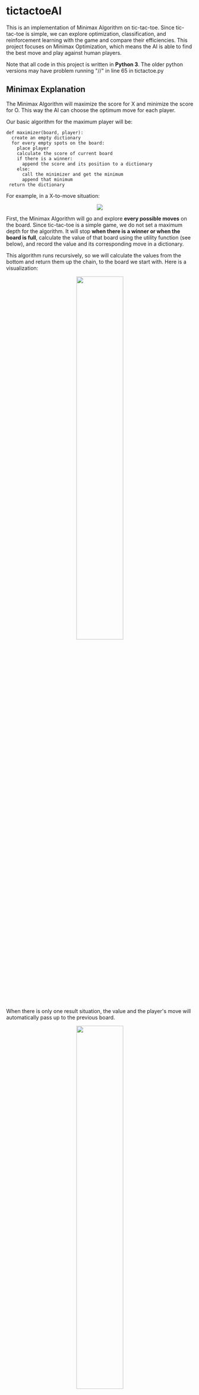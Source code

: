 # tictactoeAI

This is an implementation of Minimax Algorithm on tic-tac-toe. Since tic-tac-toe is simple, we can explore optimization, classification, and reinforcement learning with the game and compare their efficiencies. This project focuses on Minimax Optimization, which means the AI is able to find the best move and play against human players. 

Note that all code in this project is written in **Python 3**. The older python versions may have problem running "//" in line 65 in tictactoe.py

## Minimax Explanation

  The Minimax Algorithm will maximize the score for X and minimize the score for O. This way the AI can choose the optimum move for each player.

  Our basic algorithm for the maximum player will be:
```
def maximizer(board, player):
  create an empty dictionary
  for every empty spots on the board:
    place player
    calculate the score of current board
    if there is a winner:
      append the score and its position to a dictionary
    else:
      call the minimizer and get the minimum
      append that minimum
 return the dictionary
```

  For example, in a X-to-move situation:

<p align = "center">
  <img src = "images/0.png" />
</p>

  First, the Minimax Algorithm will go and explore **every possible moves** on the board. Since tic-tac-toe is a simple game, we do not set a maximum depth for the algorithm. It will stop **when there is a winner or when the board is full**, calculate the value of that board using the utility function (see below), and record the value and its corresponding move in a dictionary.

  This algorithm runs recursively, so we will calculate the values from the bottom and return them up the chain, to the board we start with. Here is a visualization:

<p align = "center">
  <img src = "images/1.png" width = "50%" height = "50%"/>
</p>

  When there is only one result situation, the value and the player's move will automatically pass up to the previous board. 

<p align = "center">
  <img src = "images/2.png" width = "50%" height = "50%"/>
</p>

  However, when there are more than one board, depends on the player type (max or min), the get_min/get_max functions from the dictionary will *only* return the min/max value and send that up to the previous board. 

  For example, Situation A has a value of **-2**: 1 for the winner, 1 for the empty spot, and a scalar -1 for the minimum player (see utility function below). Situation B has a value of **0** which is passed up by the draw state at position 6. Since O player always chooses the move that minimizes the board values, it will pick the move that results in the smallest outcome possible; in this case, when choosing from a dictionary **{4: 0, 6: -2}**, O will pick position 6.

  In these images, the selected minium/maximum values are circled in yellow. 

<p align = "center">
  <img src = "images/3.png" width = "50%" height = "50%"/>
</p>

<p align = "center">
  <img src = "images/4.png" width = "50%" height = "50%"/>
</p>

  Finally, the values go back to the first board, and it will return the optimum move based on the values it gathered. In this example, X's best move is at 4. 

## Code Explanation

  ### Board
  
   ![Image of Board](images/Board.jpg)

  ### Game Setup
  
   We will create a list of three lists, each containing three strings. From top to bottom, left to right, we number each position from 1 to 9. The positions should be as follow:
   
```
   1  2  3
   
   4  5  6
   
   7  8  9
```   
   There are also three chips: X, O, and EMPTY, which are all type string. When the game starts, a new empty board will be created:
   
```
   .  .  .
   
   .  .  .
   
   .  .  .
```

   The other functions are:
   * Positions
      * Convert the number position into indices
      * Return the player at a position
   * Empty or not
      * Check if the position is empty
      * Count the numbers of empty positions
      * Return all empty positions
   * Moves
      * A method for human players to type their moves
      * Place a chip at a certain position
      * Place a chip at a random position
   * Winners
      * Check if the board still has empty spots
      * Return the winner
      
   With these basic functions, we can build a tic-tac-toe game against a random computer.
      
  ### Dictionary
  
   The two methods will return the first of all max/min values from a dictionary.
   
  ### Maximizer
  
   The maximizer will maximize the returning value of the moves for the maximum player, usually X or human.
   
  ### Minimizer
  
   The minimizer will minimize the returning value of the moves for the minimun player, usually O or computer.
   
  ### Utility functions
  
   This function will calculate the values of each position for the current board. 
   
   We will assign a value for each state of winning: 
   
      wins = 1, draw = 0
      
   The utility function, which is combined in the code, will add the winner value to the numbers of empty positions. If the winner is the minimum player, we will multiply the utility value by -1. [1]
   
      utility = (winning state + empty spots) * (winning player)
      
   For example, in the board below, if X wins immediate, the utility equation should return (1 + 7) * 1 = 8
   
   ![Image of Board](images/Board.jpg)
   
## Game.py

The first two moves are randomly generated to make the program run faster, or the algorithm will always play at position 1. For now, the file will return a list of winners for each type of game.

![Image of Result](images/result.png)

All the print functions are turned off, or the games should run like this:

![Image of Result](images/Run.png)

There is also an interactive function called AI_human, where the player can play against the AI.

![Image of Result](images/player.png)

When choosing a player, type either "X" or "O", else the code will ask you to try again.

![Image of Result](images/wrong.png)

## Game Analysis

  To prove the efficacy of AI, we generated a 2-by-2 design of four csv files of game data, with player Xs on rows and player Os on columns. The table below shows how our files will be aligned:

<p align = "center">
  <img src = "images/chart.png" width = "50%" height = "50%"/>
</p>

  **Recall that we are generating standard tic-tac-toe games with first two moves randomized. This means that X will always go first, followed by O.**

  Following this design, each file contains multiple runs of results. For every run, we have counted the winners of 100 games and recorded the values as a dictionary:

```
  {"X wins": 99, "O wins": 0, "Draw": 1}
```

  After collecting multiple dictionaries, the data file looks like this:

```
  X wins,O wins,Draw
  97,0,3
  97,0,3
  96,0,4
  99,0,1
  96,0,4
  97,0,3
```

  We will continue to add results to the data files as we run data.py. Up till now, each file contains 10,000 runs and 1,000,000 games in total.

  Using those data and the table design above, we created four pie charts to show the percentage of each winner in different types of methods:

<p align = "center">
  <img src = "images/pie.png" width = "75%" height = "75%"/>
</p>

## Final Comments on AI Performance

  In a standard tic-tac-toe game, X will always go first and O will always play second. Since our min/max methods always choose the lowest position number with the min/max value (for example, X's first move will always be position 1 on an empty board, after it exhaustively goes through all possible games in tic-tac-toe), we randomize the first two moves to add more variability to games generated and to speed up the algorithm. We generated 1,000,000 games to get a great sampling.

  According to our graph, when AI plays as X and starts first, it never loses to O, the second player. Compared to random player, X-AI player has 40% more winning rate.

  On the bottom left of the pie charts, when X and O both play randomly, O only wins 28% of times. However, on the bottom right, where O is using the AI, O's losing rate (X's winning rate) successfully decreases from 59% to 7.8%. When two AI play against each other as on the top left, 30% more draws are generated than the pie chart on the left, when O is random. The O-AI player increases the difficulty for X-AI player to win.

  Our AI algorithm is proven to be effective, but there are still some space for improvement. As for now, the get_min/get_max method will only return the index of the first min value it encounters (for example, when both position 2 and position 6 has the lowest utility value 0, the get_min method will only return 2). We look forward to 
modifying this flaw so that when there are multiple mins/maxs, the algorithm is able to randomly pick one of them. To further improve its efficiency, we might also consider applying the [Alpha-beta pruning] [2] so that the AI does not need to explore every existing state.

  We will continue to apply machine learning on tic-tac-toe and explore its efficiency. Next step will be a classification model on tic-tac-toe that can classify steps through randomly-generated games and find the move with the highest percent of winning. 


## Footnotes

[1]: Coding an UNBEATABLE Tic Tac Toe AI (Game Theory Minimax Algorithm EXPLAINED) https://youtu.be/fT3YWCKvuQE
[2]: https://en.wikipedia.org/wiki/Alpha%E2%80%93beta_pruning "Alpha-beta pruning"
